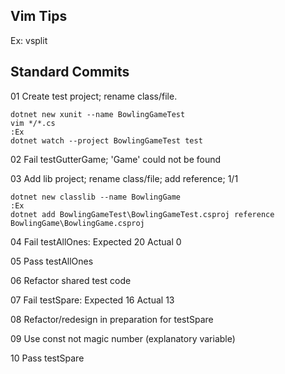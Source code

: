 
## Vim Tips

Ex:
vsplit

## Standard Commits

01 Create test project; rename class/file.

    dotnet new xunit --name BowlingGameTest
    vim */*.cs
    :Ex 
    dotnet watch --project BowlingGameTest test

02 Fail testGutterGame; 'Game' could not be found

03 Add lib project; rename class/file; add reference; 1/1

    dotnet new classlib --name BowlingGame
    :Ex
    dotnet add BowlingGameTest\BowlingGameTest.csproj reference BowlingGame\BowlingGame.csproj

04 Fail testAllOnes: Expected 20 Actual 0

05 Pass testAllOnes

06 Refactor shared test code

07 Fail testSpare: Expected 16 Actual 13

08 Refactor/redesign in preparation for testSpare

09 Use const not magic number (explanatory variable)

10 Pass testSpare
